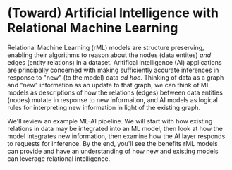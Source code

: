 # (Toward) Artificial Intelligence with Relational Machine Learning
Relational Machine Learning (rML) models are structure preserving, enabling their algorithms to reason about the nodes (data entites) _and_ edges (entity relations) in a dataset. Aritifical Intelligence (AI) applications are principally concerned with making sufficiently accurate inferences in response to "new" (to the model) data _ad hoc_. Thinking of data as a graph and "new" information as an update to that graph, we can think of ML models as descriptions of how the relations (edges) between data entities (nodes) mutate in response to new informaiton, and AI models as logical rules for interpreting new information in light of the existing graph.

We'll review an example ML-AI pipeline. We will start with how existing relations in data may be integrated into an ML model, then look at how the model integrates new information, then examine how the AI layer responds to requests for inference. By the end, you'll see the benefits rML models can provide and have an understanding of how new and existing models can leverage relational intelligence.

